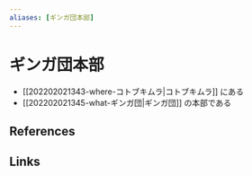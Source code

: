 ```yaml
---
aliases: [ギンガ団本部]
---
```

# ギンガ団本部

- [[202202021343-where-コトブキムラ|コトブキムラ]] にある
- [[202202021345-what-ギンガ団|ギンガ団]] の本部である

## References



## Links


